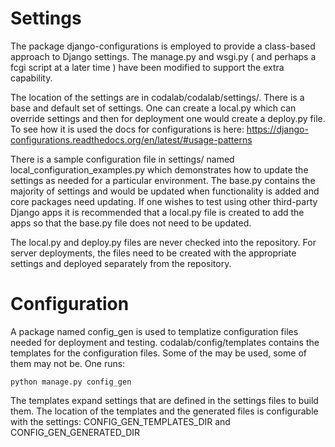 # Settings

The package django-configurations is employed to provide a class-based approach to Django settings. The manage.py and wsgi.py ( and perhaps a fcgi script at a later time ) have been modified to support the extra capability. 

The location of the settings are in codalab/codalab/settings/. There is a base and default set of settings. One can create a local.py which can override settings and then for deployment one would create a deploy.py file. To see how it is used the docs for configurations is here: https://django-configurations.readthedocs.org/en/latest/#usage-patterns 

There is a sample configuration file in settings/ named local_configuration_examples.py which demonstrates how to update the settings as needed for a particular environment. The base.py contains the majority of settings and would be updated when functionality is added and core packages need updating. If one wishes to test using other third-party Django apps it is recommended that a local.py file is created to add the apps so that the base.py file does not need to be updated.

The local.py and deploy.py files are never checked into the repository. For server deployments, the files need to be created with the appropriate settings and deployed separately from the repository.

# Configuration

A package named config_gen is used to templatize configuration files needed for deployment and testing. codalab/config/templates contains the templates for the configuration files. Some of the may be used, some of them may not be. One runs:

`python manage.py config_gen`

The templates expand settings that are defined in the settings files to build them. The location of the templates and the generated files is configurable with the settings: CONFIG_GEN_TEMPLATES_DIR and CONFIG_GEN_GENERATED_DIR


